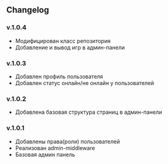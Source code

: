 ## Changelog

### v.1.0.4
- Модифицирован класс репозитория
- Добавление и вывод игр в админ-панели

### v.1.0.3
- Добавлен профиль пользователя
- Добавлен статус онлайн/не онлайн у пользователей

### v.1.0.2
- Добавлена базовая структура страниц в админ-панели

### v.1.0.1
- Добавлены права(роли) пользователей
- Реализован admin-middleware
- Базовая админ панель